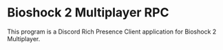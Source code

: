 # Bioshock 2 Multiplayer RPC

This program is a Discord Rich Presence Client application for Bioshock 2 Multiplayer.
